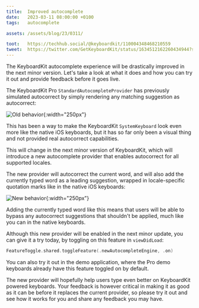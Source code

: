 ```yaml
---
title:  Improved autocomplete
date:   2023-03-11 08:00:00 +0100
tags:   autocomplete

assets: /assets/blog/23/0311/

toot:   https://techhub.social/@keyboardkit/110004348468210559
tweet:  https://twitter.com/GetKeyboardKit/status/1634512162260434944?s=20
---
```


The KeyboardKit autocomplete experience will be drastically improved in the next minor version. Let's take a look at what it does and how you can try it out and provide feedback before it goes live.

The KeyboardKit Pro `StandardAutocompleteProvider` has previously simulated autocorrect by simply rendering any matching suggestion as autocorrect:

![Old behavior]({{page.assets}}1_old.jpeg){:width="250px"}

This has been a way to make the KeyboardKit `SystemKeyboard` look even more like the native iOS keyboards, but it has so far only been a visual thing and not provided real autocorrect capabilities.

This will change in the next minor version of KeyboardKit, which will introduce a new autocomplete provider that enables autocorrect for all supported locales.

The new provider will autocorrect the current word, and will also add the currently typed word as a leading suggestion, wrapped in locale-specific quotation marks like in the native iOS keyboards:

![New behavior]({{page.assets}}2_new.jpeg){:width="250px"}

Adding the currently typed word like this means that users will be able to bypass any autocorrect suggestions that shouldn't be applied, much like you can in the native keyboards.

Although this new provider will be enabled in the next minor update, you can give it a try today, by toggling on this feature in `viewDidLoad`:

```swift
FeatureToggle.shared.toggleFeature(.newAutocompleteEngine, .on)
```

You can also try it out in the demo application, where the Pro demo keyboards already have this feature toggled on by default.

The new provider will hopefully help users type even better on KeyboardKit powered keyboards. Your feedback is however critical in making it as good as it can be before it replaces the current provider, so please try it out and see how it works for you and share any feedback you may have.